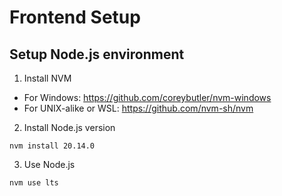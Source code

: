# Frontend Setup

## Setup Node.js environment

1. Install NVM
- For Windows: https://github.com/coreybutler/nvm-windows
- For UNIX-alike or WSL: https://github.com/nvm-sh/nvm

2. Install Node.js version

```
nvm install 20.14.0
```

3. Use Node.js

```
nvm use lts
```
